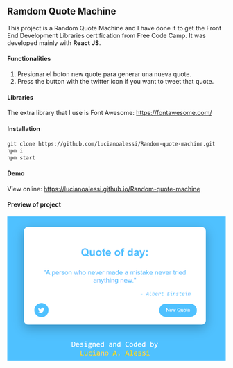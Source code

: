## Ramdom Quote Machine

This project is a Random Quote Machine and I have done it to get the Front End Development Libraries certification from Free Code Camp. It was developed mainly with **React JS**.

#### Functionalities

1. Presionar el boton new quote para generar una nueva quote.
2. Press the button with the twitter icon if you want to tweet that quote.

#### Libraries

The extra library that I use is Font Awesome: https://fontawesome.com/

#### Installation

	git clone https://github.com/lucianoalessi/Random-quote-machine.git
	npm i
	npm start

#### Demo

View online:  https://lucianoalessi.github.io/Random-quote-machine

#### Preview of project

![Alt text](image.png)